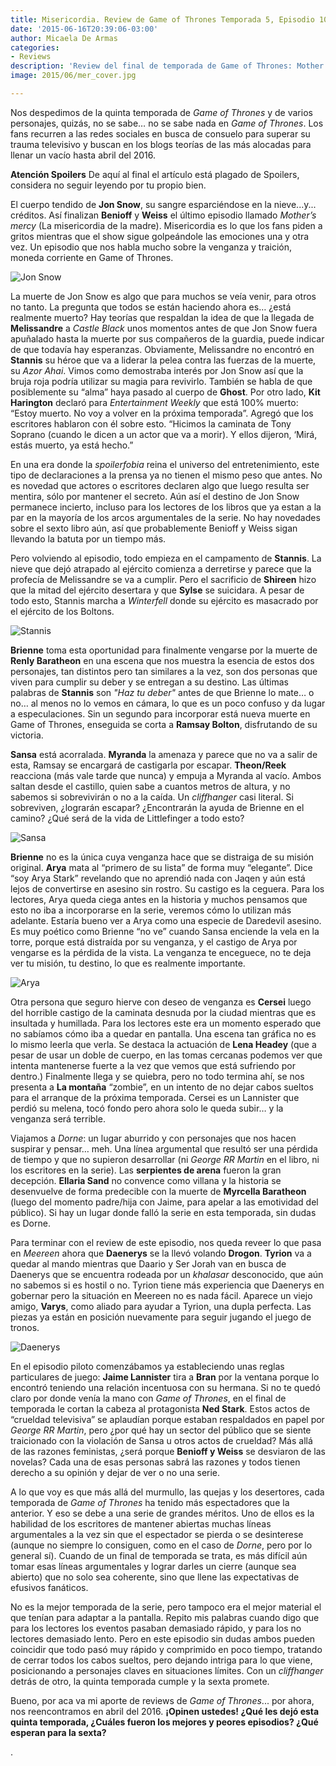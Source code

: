 ```yaml
---
title: Misericordia. Review de Game of Thrones Temporada 5, Episodio 10
date: '2015-06-16T20:39:06-03:00'
author: Micaela De Armas
categories:
- Reviews
description: 'Review del final de temporada de Game of Thrones: Mother''s Mercy.'
image: 2015/06/mer_cover.jpg

---
```

Nos despedimos de la quinta temporada de *Game of Thrones* y de varios personajes, quizás, no se sabe… no se sabe nada en *Game of Thrones*. Los fans recurren a las redes sociales en busca de consuelo para superar su trauma televisivo y buscan en los blogs teorías de las más alocadas para llenar un vacío hasta abril del 2016. <!--more-->

<div class="spoilers-advice">
<div class="spoilers-advice__wrp">
<strong class="spoilers-advice__title">Atención Spoilers</strong>
<span class="spoilers-advice__desc">De aquí al final el artículo está plagado de Spoilers, considera no seguir leyendo por tu propio bien.</span>
</div>
</div>

El cuerpo tendido de **Jon Snow**, su sangre esparciéndose en la nieve...y... créditos. Así finalizan **Benioff** y **Weiss** el último episodio llamado *Mother’s mercy* (La misericordia de la madre). Misericordia es lo que los fans piden a gritos mientras que el show sigue golpeándole las emociones una y otra vez. Un episodio que nos habla mucho sobre la venganza y traición, moneda corriente en Game of Thrones.

![Jon Snow](/img/2015/06/jon_body.jpg)

La muerte de Jon Snow es algo que para muchos se veía venir, para otros no tanto. La pregunta que todos se están haciendo ahora es… ¿está realmente muerto? Hay teorías que respaldan la idea de que la llegada de **Melissandre** a *Castle Black* unos momentos antes de que Jon Snow fuera apuñalado hasta la muerte por sus compañeros de la guardia, puede indicar de que todavía hay esperanzas. 
Obviamente, Melissandre no encontró en **Stannis** su héroe que va a liderar la pelea contra las fuerzas de la muerte, su *Azor Ahai*. Vimos como demostraba interés por Jon Snow así que la bruja roja podría utilizar su magia para revivirlo. También se habla de que posiblemente su “alma” haya pasado al cuerpo de **Ghost**. Por otro lado, **Kit Harington** declaró para *Entertainment Weekly* que está 100% muerto: “Estoy muerto. No voy a volver en la próxima temporada”. Agregó que los escritores hablaron con él sobre esto. “Hicimos la caminata de Tony Soprano (cuando le dicen a un actor que va a morir). Y ellos dijeron, ‘Mirá, estás muerto, ya está hecho.”

En una era donde la *spoilerfobia* reina el universo del entretenimiento, este tipo de declaraciones a la prensa ya no tienen el mismo peso que antes. No es novedad que actores o escritores declaren algo que luego resulta ser mentira, sólo por mantener el secreto. Aún así el destino de Jon Snow permanece incierto, incluso para los lectores de los libros que ya estan a la par en la mayoría de los arcos argumentales de la serie. No hay novedades sobre el sexto libro aún, así que probablemente Benioff y Weiss sigan llevando la batuta por un tiempo más.

Pero volviendo al episodio, todo empieza en el campamento de **Stannis**. La nieve que dejó atrapado al ejército comienza a derretirse y parece que la profecía de Melissandre se va a cumplir. Pero el sacrificio de **Shireen** hizo que la mitad del ejército desertara y que **Sylse** se suicidara. A pesar de todo esto, Stannis marcha a *Winterfell* donde su ejército es masacrado por el ejército de los Boltons.

![Stannis](/img/2015/06/stannis_body.gif)

**Brienne** toma esta oportunidad para finalmente vengarse por la muerte de **Renly Baratheon** en una escena que nos muestra la esencia de estos dos personajes, tan distintos pero tan similares a la vez, son dos personas que viven para cumplir su deber y se entregan a su destino. Las últimas palabras de **Stannis** son *"Haz tu deber"* antes de que Brienne lo mate… o no… al menos no lo vemos en cámara, lo que es un poco confuso y da lugar a especulaciones. Sin un segundo para incorporar está nueva muerte en Game of Thrones, enseguida se corta a **Ramsay Bolton**, disfrutando de su victoria.

**Sansa** está acorralada. **Myranda** la amenaza y parece que no va a salir de esta, Ramsay se encargará de castigarla por escapar. **Theon/Reek** reacciona (más vale tarde que nunca) y empuja a Myranda al vacío. Ambos saltan desde el castillo, quien sabe a cuantos metros de altura, y no sabemos si sobrevivirán o no a la caída. Un *cliffhanger* casi literal. Si sobreviven, ¿lograrán escapar? ¿Encontrarán la ayuda de Brienne en el camino? ¿Qué será de la vida de Littlefinger a todo esto?

![Sansa](/img/2015/06/sansa_body.gif)

**Brienne** no es la única cuya venganza hace que se distraiga de su misión original. **Arya** mata al “primero de su lista” de forma muy “elegante”. Dice “soy Arya Stark” revelando que no aprendió nada con Jaqen y aún está lejos de convertirse en asesino sin rostro. Su castigo es la ceguera. Para los lectores, Arya queda ciega antes en la historia y muchos pensamos que esto no iba a incorporarse en la serie, veremos cómo lo utilizan más adelante. Estaría bueno ver a Arya como una especie de Daredevil asesino. Es muy poético como Brienne “no ve” cuando Sansa enciende la vela en la torre, porque está distraída por su venganza, y el castigo de Arya por vengarse es la pérdida de la vista. La venganza te enceguece, no te deja ver tu misión, tu destino, lo que es realmente importante.

![Arya](/img/2015/06/arya_body.jpg)

Otra persona que seguro hierve con deseo de venganza es **Cersei** luego del horrible castigo de la caminata desnuda por la ciudad mientras que es insultada y humillada. Para los lectores este era un momento esperado que no sabíamos cómo iba a quedar en pantalla. Una escena tan gráfica no es lo mismo leerla que verla. Se destaca la actuación de **Lena Headey** (que a pesar de usar un doble de cuerpo, en las tomas cercanas podemos ver que intenta mantenerse fuerte a la vez que vemos que está sufriendo por dentro.) Finalmente llega y se quiebra, pero no todo termina ahí, se nos presenta a **La montaña** “zombie”, en un intento de no dejar cabos sueltos para el arranque de la próxima temporada. Cersei es un Lannister que perdió su melena, tocó fondo pero ahora solo le queda subir… y la venganza será terrible.

Viajamos a *Dorne*: un lugar aburrido y con personajes que nos hacen suspirar y pensar… meh. Una línea argumental que resultó ser una pérdida de tiempo y que no supieron desarrollar (ni *George RR Martin* en el libro, ni los escritores en la serie). Las **serpientes de arena** fueron la gran decepción. **Ellaria Sand** no convence como villana y la historia se desenvuelve de forma predecible con la muerte de **Myrcella Baratheon** (luego del momento padre/hija con Jaime, para apelar a las emotividad del público). Si hay un lugar donde falló la serie en esta temporada, sin dudas es Dorne.  

Para terminar con el review de este episodio, nos queda reveer lo que pasa en *Meereen* ahora que **Daenerys** se la llevó volando **Drogon**. **Tyrion** va a quedar al mando mientras que Daario y Ser Jorah van en busca de Daenerys que se encuentra rodeada por un *khalasar* desconocido, que aún no sabemos si es hostil o no. Tyrion tiene más experiencia que Daenerys en gobernar pero la situación en Meereen no es nada fácil. Aparece un viejo amigo, **Varys**, como aliado para ayudar a Tyrion, una dupla perfecta. Las piezas ya están en posición nuevamente para seguir jugando el juego de tronos. 

![Daenerys](/img/2015/06/dragon_body.jpg)

En el episodio piloto comenzábamos ya estableciendo unas reglas particulares de juego: **Jaime Lannister** tira a **Bran** por la ventana porque lo encontró teniendo una relación incentuosa con su hermana. Si no te quedó claro por donde venía la mano con *Game of Thrones*, en el final de temporada le cortan la cabeza al protagonista **Ned Stark**. Estos actos de “crueldad televisiva” se aplaudían porque estaban respaldados en papel por *George RR Martin*, pero ¿por qué hay un sector del público que se siente traicionado con la violación de Sansa u otros actos de crueldad? Más allá de las razones feministas, ¿será porque **Benioff y Weiss** se desviaron de las novelas? Cada una de esas personas sabrá las razones y todos tienen derecho a su opinión y dejar de ver o no una serie. 

A lo que voy es que más allá del murmullo, las quejas y los desertores, cada temporada de *Game of Thrones* ha tenido más espectadores que la anterior. Y eso se debe a una serie de grandes méritos. Uno de ellos es la habilidad de los escritores de mantener abiertas muchas líneas argumentales a la vez sin que el espectador se pierda o se desinterese (aunque no siempre lo consiguen, como en el caso de *Dorne*, pero por lo general sí). Cuando de un final de temporada se trata, es más difícil aún tomar esas líneas argumentales y lograr darles un cierre (aunque sea abierto) que no solo sea coherente, sino que llene las expectativas de efusivos fanáticos.

No es la mejor temporada de la serie, pero tampoco era el mejor material el que tenían para adaptar a la pantalla. Repito mis palabras cuando digo que para los lectores los eventos pasaban demasiado rápido, y para los no lectores demasiado lento. Pero en este episodio sin dudas ambos pueden coincidir que todo pasó muy rápido y comprimido en poco tiempo, tratando de cerrar todos los cabos sueltos, pero dejando intriga para lo que viene, posicionando a personajes claves en situaciones límites. Con un *cliffhanger* detrás de otro, la quinta temporada cumple y la sexta promete. 

Bueno, por aca va mi aporte de reviews de *Game of Thrones*... por ahora, nos reencontramos en abril del 2016. 
**¡Opinen ustedes! ¿Qué les dejó esta quinta temporada, ¿Cuáles fueron los mejores y peores episodios? ¿Qué esperan para la sexta?**



.
